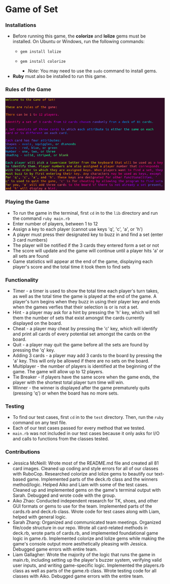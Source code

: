 # Game of Set

### Installations
* Before running this game, the **colorize** and **lolize** gems must be installed. On Ubuntu or Windows, run the following commands:
  * ```gem install lolize``` 
  
  * ```gem install colorize```
  
    * _Note:_ You may need to use the ```sudo``` command to install gems.
* **Ruby** must also be installed to run this game.

### Rules of the Game
![](Game_Of_Set_Rules.PNG)
  
 ### Playing the Game
 * To run the game in the terminal, first ```cd``` in to the ```lib``` directory and run the command ```ruby main.rb```
 * Enter number of players, between 1 to 12
 * Assign a key to each player (cannot use keys 'q', 'c', 'a', or 'h')
 * A player must press their designated key to buzz in and find a set (enter 3 card numbers)
 * The player will be notified if the 3 cards they entered form a set or not
 * The score will update and the game will continue until a player hits 'a' or all sets are found
 * Game statistics will appear at the end of the game, displaying each player's score and the total time it took them to find sets

### Functionality
* Timer - a timer is used to show the total time each player's turn takes, as well as the total time the game is played at the end of the game. A player's turn begins when they buzz in using their player key and ends when the games verfies that their selection is or is not a set.
* Hint - a player may ask for a hint by pressing the 'h' key, which will tell them the number of sets that exist amongst the cards  currently displayed on the board.
* Cheat - a player may cheat by pressing the 'c' key, which will identify and print all cards of every potential set amongst the cards on the board.
* Quit - a player may quit the game before all the sets are found by pressing the 'q' key.
* Adding 3 cards - a player may add 3 cards to the board by pressing the 'a' key. This will only be allowed if there are no sets on the board.
* Multiplayer - the number of players is identified at the beginning of the game. The game will allow up to 12 players.
* Tie Breaker - if players have the same score when the game ends, the player with the shortest total player turn time will win.
* Winner - the winner is displayed after the game prematurely quits (pressing 'q') or when the board has no more sets.

### Testing
- To find our test cases, first ```cd``` in to the ```test``` directory. Then, run the ```ruby``` command on any test file.
- Each of our test cases passed for every method that we tested.
- ```main.rb```  was not included in our test cases because it only asks for I/O and calls to functions from the classes tested.

### Contributions
- Jessica McNeill: Wrote most of the README.md file and created all 81 card images. Cleaned up coding and style errors for all of our classes with RuboCop. Researched colorize and lolize gems to beautify our text-based game. Implemented parts of the deck.rb class and the winners method/logic. Helped Aiko and Liam with some of the test cases. Cleaned up and implemented gems on the game's terminal output with Sarah.  Debugged and wrote code with the group.
- Aiko Zhao: Conducted independent research for TK, shoes, and other GUI formats or gems to use for the team. Implemented parts of the cards.rb and deck.rb class. Wrote code for test cases along with Liam, helped with general logic.
- Sarah Zhang: Organized and communicated team meetings. Organized file/code structure in our repo. Wrote all card-related methods in deck.rb, wrote parts of cards.rb, and implemented foundational game logic in game.rb. Implemented colorize and lolize gems while making the game's console output more aesthetically pleasing with Jessica. Debugged game errors with entire team.
- Liam Gallagher: Wrote the majority of the logic that runs the game in main.rb, including setting up the player's buzzer system, verifying valid user inputs, and writing game-specific logic. Implemented the players.rb class as well as parts of the game.rb class. Wrote testing code for all classes with Aiko. Debugged game errors with the entire team.


 
